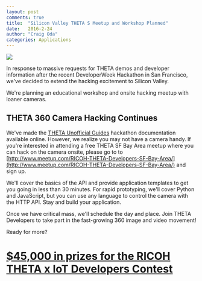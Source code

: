 ```yaml
---
layout: post
comments: true
title:  "Silicon Valley THETA S Meetup and Workshop Planned"
date:   2016-2-24
author: "Craig Oda"
categories: Applications
---
```

![](https://gallery.mailchimp.com/92f3f97f3eb55d52507b08fe1/images/2d679ee6-b18b-4ab6-8696-9ac4dfd52b8a.png)

In response to massive requests for THETA demos and developer
information after the
recent DeveloperWeek Hackathon in San Francisco, we've decided to
extend the hacking excitement to Silicon Valley.

We're planning an educational workshop and onsite hacking meetup with
loaner cameras.

## THETA 360 Camera Hacking Continues

We've made the
[THETA Unofficial Guides](http://theta360developers.github.io/)
hackathon documentation available online. However, we realize you may not
have a camera handy. If you're interested in attending a free THETA SF Bay
Area meetup where you can hack on the camera onsite, please go to
to [http://www.meetup.com/RICOH-THETA-Developers-SF-Bay-Area/](http://www.meetup.com/RICOH-THETA-Developers-SF-Bay-Area/)
and sign up.

We'll cover the basics of the API and provide application templates to get
you going in less than 30 minutes. For rapid prototyping, we'll cover
Python and JavaScript, but you can use any language to control the camera
with the HTTP API. Stay and build your application.

Once we have critical mass, we'll schedule the day and place.
Join THETA Developers to take part in the fast-growing 360
image and video movement!

Ready for more?

# [$45,000 in prizes for the RICOH THETA x IoT Developers Contest](http://theta360.guide/contest/)
